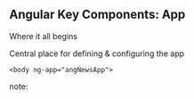 ##  Angular Key Components: App

Where it all begins

Central place for defining & configuring the app

`<body ng-app="angNewsApp">`

note:
